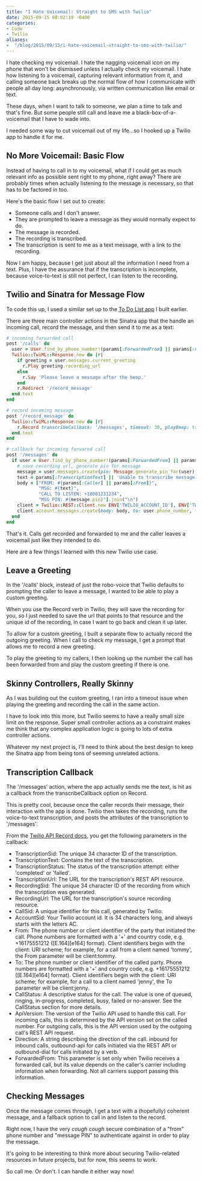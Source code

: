 ```yaml
---
title: "I Hate Voicemail: Straight to SMS with Twilio"
date: 2015-09-15 08:02:19 -0400
categories: 
- Code
- Twilio
aliases: 
-  "/blog/2015/09/15/i-hate-voicemail-straight-to-sms-with-twilio/"
---
```


I hate checking my voicemail. I hate the nagging voicemail icon on my phone that won't be dismissed unless I actually check my voicemail. I hate how listening to a voicemail, capturing relevant information from it, and calling someone back breaks up the normal flow of how I communicate with people all day long: asynchronously, via written communication like email or text.

These days, when I want to talk to someone, we plan a time to talk and that's fine. But some people still call and leave me a black-box-of-a-voicemail that I have to wade into.

I needed some way to cut voicemail out of my life...so I hooked up a Twilio app to handle it for me.

<!--more-->

No More Voicemail: Basic Flow
-----------------------------

Instead of having to call in to my voicemail, what if I could get as much relevant info as possible sent right to my phone, right away? There are probably times when actually listening to the message is necessary, so that has to be factored in too.

Here's the basic flow I set out to create:

- Someone calls and I don't answer.
- They are prompted to leave a message as they would normally expect to do.
- The message is recorded.
- The recording is transcribed.
- The transcription is sent to me as a text message, with a link to the recording.

Now I am happy, because I get just about all the information I need from a text. Plus, I have the assurance that if the transcription is incomplete, because voice-to-text is still not perfect, I can listen to the recording.

Twilio and Sinatra for Message Flow
-----------------------------------

To code this up, I used a similar set up to the [To Do List app](/blog/2015/08/13/sms-to-do-list-with-twilio/) I built earlier.

There are three main controller actions in the Sinatra app that the handle an incoming call, record the message, and then send it to me as a text:

```ruby
# incoming forwarded call
post '/calls' do
  user = User.find_by_phone_number!(params[:ForwardedFrom] || params[:CalledVia])
  Twilio::TwiML::Response.new do |r|
    if greeting = user.messages.current_greeting
      r.Play greeting.recording_url
    else
      r.Say 'Please leave a message after the beep.'
    end
    r.Redirect '/record_message'
  end.text
end

# record incoming message
post '/record_message' do
  Twilio::TwiML::Response.new do |r|
    r.Record transcribeCallback: '/messages', timeout: 30, playBeep: true
  end.text
end

# callback for incoming forwared call
post '/messages' do
  if user = User.find_by_phone_number!(params[:ForwardedFrom] || params[:CalledVia])
    # save recording url, generate pin for message
    message = user.messages.create(pin: Message.generate_pin_for(user), recording_url: params[:RecordingUrl], recording_sid: params[:RecordingSid])
    text = params[:TranscriptionText] || 'Unable to transcribe message'
    body = ["FROM: #{params[:Caller] || params[:From]}",
            "MSG: #{text}",
            "CALL TO LISTEN: +18001231234",
            "MSG PIN: #{message.pin}"].join("\n")
    client = Twilio::REST::Client.new ENV['TWILIO_ACCOUNT_ID'], ENV['TWILIO_AUTH']
    client.account.messages.create(body: body, to: user.phone_number, from: params[:To])
  end
end
```
That's it. Calls get recorded and forwarded to me and the caller leaves a voicemail just like they intended to do.

Here are a few things I learned with this new Twilio use case.

Leave a Greeting
-----------------

In the '/calls' block, instead of just the robo-voice that Twilio defaults to prompting the caller to leave a message, I wanted to be able to play a custom greeting.

When you use the Record verb in Twilio, they will save the recording for you, so I just needed to save the url that points to that resource and the unique id of the recording, in case I want to go back and clean it up later.

To allow for a custom greeting, I built a separate flow to actually record the outgoing greeting. When I call to check my message, I get a prompt that allows me to record a new greeting.

To play the greeting to my callers, I then looking up the number the call has been forwarded from and play the custom greeting if there is one.

Skinny Controllers, Really Skinny
---------------------------------

As I was building out the custom greeting, I ran into a timeout issue when playing the greeting and recording the call in the same action.

I have to look into this more, but Twilio seems to have a really small size limit on the response. Super small controller actions as a constraint makes me think that any complex application logic is going to lots of extra controller actions.

Whatever my next project is, I'll need to think about the best design to keep the Sinatra app from being tons of seeming unrelated actions.

Transcription Callback
----------------------

The '/messages' action, where the app actually sends me the text, is hit as a callback from the transcribeCallback option on Record.

This is pretty cool, because once the caller records their message, their interaction with the app is done. Twilio then takes the recording, runs the voice-to-text transcription, and posts the attributes of the transcription to '/messages'.

From the [Twilio API Record docs](https://www.twilio.com/docs/api/twiml/record), you get the following parameters in the callback:

- TranscriptionSid: The unique 34 character ID of the transcription.
- TranscriptionText: Contains the text of the transcription.
- TranscriptionStatus: The status of the transcription attempt: either 'completed' or 'failed'.
- TranscriptionUrl: The URL for the transcription's REST API resource.
- RecordingSid: The unique 34 character ID of the recording from which the transcription was generated.
- RecordingUrl: The URL for the transcription's source recording resource.
- CallSid: A unique identifier for this call, generated by Twilio.
- AccountSid: Your Twilio account id. It is 34 characters long, and always starts with the letters AC.
- From: The phone number or client identifier of the party that initiated the call. Phone numbers are formatted with a '+' and country code, e.g. +16175551212 ([E.164][e164] format). Client identifiers begin with the client: URI scheme; for example, for a call from a client named 'tommy', the From parameter will be client:tommy.
- To: The phone number or client identifier of the called party. Phone numbers are formatted with a '+' and country code, e.g. +16175551212 ([E.164][e164] format). Client identifiers begin with the client: URI scheme; for example, for a call to a client named 'jenny', the To parameter will be client:jenny.
- CallStatus: A descriptive status for the call. The value is one of queued, ringing, in-progress, completed, busy, failed or no-answer. See the CallStatus section for more details.
- ApiVersion: The version of the Twilio API used to handle this call. For incoming calls, this is determined by the API version set on the called number. For outgoing calls, this is the API version used by the outgoing call's REST API request.
- Direction: A string describing the direction of the call. inbound for inbound calls, outbound-api for calls initiated via the REST API or outbound-dial for calls initiated by a <Dial> verb.
- ForwardedFrom: This parameter is set only when Twilio receives a forwarded call, but its value depends on the caller's carrier including information when forwarding. Not all carriers support passing this information.

Checking Messages
-----------------

Once the message comes through, I get a text with a (hopefully) coherent message, and a fallback option to call in and listen to the record.

Right now, I have the very *cough cough* secure combination of a "from" phone number and "message PIN" to authenticate against in order to play the message.

It's going to be interesting to think more about securing Twilio-related resources in future projects, but for now, this seems to work.

So call me. Or don't. I can handle it either way now!

